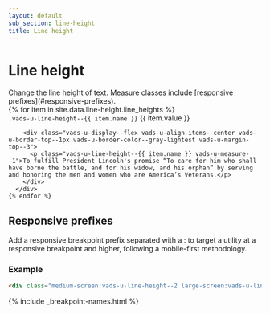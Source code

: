 ```yaml
---
layout: default
sub_section: line-height
title: Line height
---
```


# Line height

<div class="va-introtext" markdown="1">
Change the line height of text. Measure classes include [responsive prefixes](#responsive-prefixes).
</div>

<div class="site-c-showcase">
  <div class="vads-l-row">
    {% for item in site.data.line-height.line_heights %}
      <div class="site-c-showcase__col vads-l-col--12 {% if forloop.index == 1 %}vads-u-border-top--0{% endif %}">
        <div class="vads-u-display--flex vads-u-justify-content--space-between">
          <code class="code">.vads-u-line-height--{{ item.name }}</code>
          <span class="site-c-utility-value">{{ item.value }}</span>
        </div>

        <div class="vads-u-display--flex vads-u-align-items--center vads-u-border-top--1px vads-u-border-color--gray-lightest vads-u-margin-top--3">
          <p class="vads-u-line-height--{{ item.name }} vads-u-measure--1">To fulfill President Lincoln's promise “To care for him who shall have borne the battle, and for his widow, and his orphan” by serving and honoring the men and women who are America’s Veterans.</p>
        </div>
      </div>
    {% endfor %}
  </div>
</div>

## Responsive prefixes

Add a responsive breakpoint prefix separated with a : to target a utility at a responsive breakpoint and higher, following a mobile-first methodology.

### Example

```html
<div class="medium-screen:vads-u-line-height--2 large-screen:vads-u-line-height--5">
```
{% include _breakpoint-names.html %}